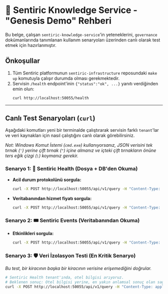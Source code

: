 # 🤖 Sentiric Knowledge Service - "Genesis Demo" Rehberi

Bu belge, çalışan `sentiric-knowledge-service`'in yeteneklerini, `governance` dokümanlarında tanımlanan kullanım senaryoları üzerinden canlı olarak test etmek için hazırlanmıştır.

## Önkoşullar

1.  Tüm Sentiric platformunun `sentiric-infrastructure` reposundaki `make up` komutuyla çalışır durumda olması gerekmektedir.
2.  Servisin `/health` endpoint'inin `{"status":"ok", ...}` yanıtı verdiğinden emin olun:
    ```bash
    curl http://localhost:50055/health
    ```

---

## Canlı Test Senaryoları (`curl`)

Aşağıdaki komutları yeni bir terminalde çalıştırarak servisin farklı `tenant`'lar ve veri kaynakları için nasıl çalıştığını canlı olarak görebilirsiniz.

*Not: Windows Komut İstemi (`cmd.exe`) kullanıyorsanız, JSON verisini tek tırnak (`'`) yerine çift tırnak (`"`) içine almanız ve içteki çift tırnakların önüne ters eğik çizgi (`\`) koymanız gerekir.*

### Senaryo 1: 🏥 Sentiric Health (Dosya + DB'den Okuma)

*   **Acil durum protokolünü sorgula:**
    ```bash
    curl -X POST http://localhost:50055/api/v1/query -H "Content-Type: application/json" -d "{\"query\": \"bilincim kapalı ne yapmalıyım?\", \"tenant_id\": \"sentiric_health\"}"
    ```
*   **Veritabanından hizmet fiyatı sorgula:**
    ```bash
    curl -X POST http://localhost:50055/api/v1/query -H "Content-Type: application/json" -d "{\"query\": \"vip check-up için ödeme gerekli mi?\", \"tenant_id\": \"sentiric_health\"}"
    ```

### Senaryo 2: 🎟️ Sentiric Events (Veritabanından Okuma)

*   **Etkinlikleri sorgula:**
    ```bash
    curl -X POST http://localhost:50055/api/v1/query -H "Content-Type: application/json" -d "{\"query\": \"zorluda hangi konser var?\", \"tenant_id\": \"sentiric_events\"}"
    ```

### Senaryo 3: 🛡️ Veri İzolasyon Testi (En Kritik Senaryo)

*Bu test, bir kiracının başka bir kiracının verisine erişemediğini doğrular.*
```bash
# Sentiric Health tenant'ında, otel bilgisi arıyoruz.
# Beklenen sonuç: Otel bilgisi yerine, en yakın anlamsal sonuç olan sağlık hizmetlerinin dönmesi.
curl -X POST http://localhost:50055/api/v1/query -H "Content-Type: application/json" -d "{\"query\": \"jakuzili odanız var mı?\", \"tenant_id\": \"sentiric_health\"}"
```